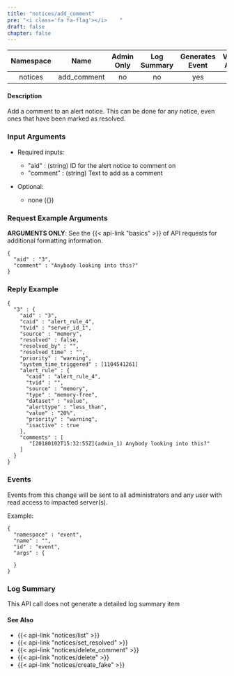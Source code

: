 ```yaml
---
title: "notices/add_comment"
pre: "<i class='fa fa-flag'></i>	"
draft: false
chapter: false
---
```


| Namespace | Name | Admin Only | Log Summary | Generates Event | Version Added
|:----------------:|:--------:|:--------:|:--------:|:--------:|:---:|
| notices | add_comment | no | no | yes | 1 |

#### Description
Add a comment to an alert notice. This can be done for any notice, even ones that have been marked as resolved.

### Input Arguments
* Required inputs:
   * "aid" : (string) ID for the alert notice to comment on
   * "comment" : (string) Text to add as a comment

* Optional:
   * none ({})


### Request Example Arguments
**ARGUMENTS ONLY**: See the {{< api-link "basics" >}} of API requests for additional formatting information.

```
{
  "aid" : "3",
  "comment" : "Anybody looking into this?"
}
```

### Reply Example
```
{
  "3" : {
    "aid" : "3",
    "caid" : "alert_rule_4",
    "tvid" : "server_id_1",
    "source" : "memory",
    "resolved" : false,
    "resolved_by" : "",
    "resolved_time" : "",
    "priority" : "warning",
    "system_time_triggered" : [1104541261]
    "alert_rule" : {
      "caid" : "alert_rule_4",
      "tvid" : "",
      "source" : "memory",
      "type" : "memory-free",
      "dataset" : "value",
      "alerttype" : "less_than",
      "value" : "20%",
      "priority" : "warning",
      "isactive" : true
    },
    "comments" : [
       "[20180102T15:32:55Z](admin_1) Anybody looking into this?"
    ]
  }
}
```


### Events
Events from this change will be sent to all administrators and any user with read access to impacted server(s). 

Example:
```
{
  "namespace" : "event",
  "name" : "",
  "id" : "event",
  "args" : {

  }
}
```

### Log Summary
This API call does not generate a detailed log summary item


#### See Also
* {{< api-link "notices/list" >}}
* {{< api-link "notices/set_resolved" >}}
* {{< api-link "notices/delete_comment" >}}
* {{< api-link "notices/delete" >}}
* {{< api-link "notices/create_fake" >}}
